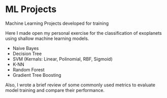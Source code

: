 # ML Projects
Machine Learning Projects developed for training

Here I made open my personal exercise for the classification of exoplanets using shallow machine learning models.
 - Naive Bayes
 - Decision Tree
 - SVM (Kernals: Linear, Polinomial, RBF, Sigmoid)
 - K-NN
 - Random Forest
 - Gradient Tree Boosting

Also, I wrote a brief review of some commonly used metrics to evaluate model training and compare their performance.
